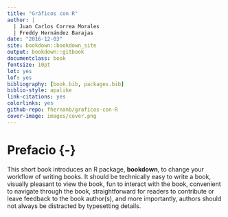```yaml
--- 
title: "Gráficos con R"
author: |
  | Juan Carlos Correa Morales
  | Freddy Hernández Barajas
date: "2016-12-03"
site: bookdown::bookdown_site
output: bookdown::gitbook
documentclass: book
fontsize: 10pt
lot: yes
lof: yes
bibliography: [book.bib, packages.bib]
biblio-style: apalike
link-citations: yes
colorlinks: yes
github-repo: fhernanb/graficos-con-R
cover-image: images/cover.png
---
```



# Prefacio {-}



This short book introduces an R package, **bookdown**, to change your workflow of writing books. It should be technically easy to write a book, visually pleasant to view the book, fun to interact with the book, convenient to navigate through the book, straightforward for readers to contribute or leave feedback to the book author(s), and more importantly, authors should not always be distracted by typesetting details.


